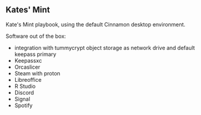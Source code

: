 ## Kates' Mint

Kate's Mint playbook, using the default Cinnamon desktop environment.

Software out of the box:
- integration with tummycrypt object storage as network drive and default  keepass primary
- Keepassxc
- Orcaslicer
- Steam with proton 
- Libreoffice
- R Studio
- Discord
- Signal
- Spotify